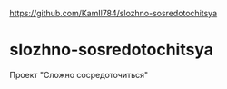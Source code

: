 https://github.com/KamIl784/slozhno-sosredotochitsya
# slozhno-sosredotochitsya
Проект "Сложно сосредоточиться"
